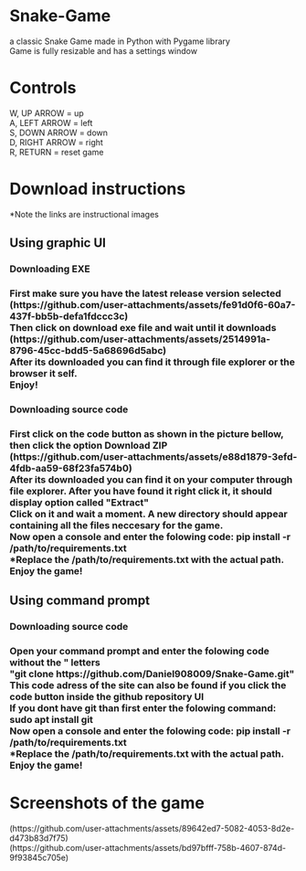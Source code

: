 # Snake-Game
a classic Snake Game made in Python with Pygame library <br>
Game is fully resizable and has a settings window <br>
<h1>Controls</h1>
W, UP ARROW = up <br>
A, LEFT ARROW = left <br>
S, DOWN ARROW = down <br>
D, RIGHT ARROW = right <br>
R, RETURN = reset game <br>
<h1>Download instructions</h1>
*Note the links are instructional images <br>
<h2>Using graphic UI</h2>
<h3>Downloading EXE <h3>
First make sure you have the latest release version selected <br>
(https://github.com/user-attachments/assets/fe91d0f6-60a7-437f-bb5b-defa1fdccc3c) <br>
Then click on download exe file and wait until it downloads <br>
(https://github.com/user-attachments/assets/2514991a-8796-45cc-bdd5-5a68696d5abc) <br>
After its downloaded you can find it through file explorer or the browser it self. <br>
Enjoy!<br>
<h3>Downloading source code <h3>
First click on the code button as shown in the picture bellow, then click the option Download ZIP <br>
(https://github.com/user-attachments/assets/e88d1879-3efd-4fdb-aa59-68f23fa574b0) <br>
After its downloaded you can find it on your computer through file explorer. After you have found it right click it, it should display option called "Extract" <br>
Click on it and wait a moment. A new directory should appear containing all the files neccesary for the game.<br>
 Now open a console and enter the folowing code: pip install -r /path/to/requirements.txt <br>
*Replace the /path/to/requirements.txt with the actual path. <br>
Enjoy the game! <br>
<h2>Using command prompt</h2>
<h3>Downloading source code <h3>
Open your command prompt and enter the folowing code without the " letters <br>
"git clone https://github.com/Daniel908009/Snake-Game.git" <br>
This code adress of the site can also be found if you click the code button inside the github repository UI <br>
If you dont have git than first enter the folowing command: sudo apt install git <br>
Now open a console and enter the folowing code: pip install -r /path/to/requirements.txt <br>
*Replace the /path/to/requirements.txt with the actual path. <br>
Enjoy the game! <br>
<h1>Screenshots of the game</h1>
(https://github.com/user-attachments/assets/89642ed7-5082-4053-8d2e-d473b83d7f75) <br>
(https://github.com/user-attachments/assets/bd97bfff-758b-4607-874d-9f93845c705e)
